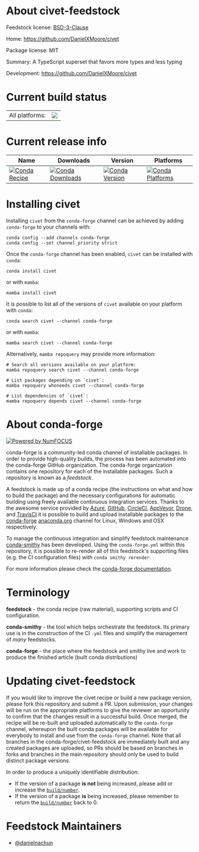 About civet-feedstock
=====================

Feedstock license: [BSD-3-Clause](https://github.com/conda-forge/civet-feedstock/blob/main/LICENSE.txt)

Home: https://github.com/DanielXMoore/civet

Package license: MIT

Summary: A TypeScript superset that favors more types and less typing

Development: https://github.com/DanielXMoore/civet

Current build status
====================


<table><tr><td>All platforms:</td>
    <td>
      <a href="https://dev.azure.com/conda-forge/feedstock-builds/_build/latest?definitionId=25117&branchName=main">
        <img src="https://dev.azure.com/conda-forge/feedstock-builds/_apis/build/status/civet-feedstock?branchName=main">
      </a>
    </td>
  </tr>
</table>

Current release info
====================

| Name | Downloads | Version | Platforms |
| --- | --- | --- | --- |
| [![Conda Recipe](https://img.shields.io/badge/recipe-civet-green.svg)](https://anaconda.org/conda-forge/civet) | [![Conda Downloads](https://img.shields.io/conda/dn/conda-forge/civet.svg)](https://anaconda.org/conda-forge/civet) | [![Conda Version](https://img.shields.io/conda/vn/conda-forge/civet.svg)](https://anaconda.org/conda-forge/civet) | [![Conda Platforms](https://img.shields.io/conda/pn/conda-forge/civet.svg)](https://anaconda.org/conda-forge/civet) |

Installing civet
================

Installing `civet` from the `conda-forge` channel can be achieved by adding `conda-forge` to your channels with:

```
conda config --add channels conda-forge
conda config --set channel_priority strict
```

Once the `conda-forge` channel has been enabled, `civet` can be installed with `conda`:

```
conda install civet
```

or with `mamba`:

```
mamba install civet
```

It is possible to list all of the versions of `civet` available on your platform with `conda`:

```
conda search civet --channel conda-forge
```

or with `mamba`:

```
mamba search civet --channel conda-forge
```

Alternatively, `mamba repoquery` may provide more information:

```
# Search all versions available on your platform:
mamba repoquery search civet --channel conda-forge

# List packages depending on `civet`:
mamba repoquery whoneeds civet --channel conda-forge

# List dependencies of `civet`:
mamba repoquery depends civet --channel conda-forge
```


About conda-forge
=================

[![Powered by
NumFOCUS](https://img.shields.io/badge/powered%20by-NumFOCUS-orange.svg?style=flat&colorA=E1523D&colorB=007D8A)](https://numfocus.org)

conda-forge is a community-led conda channel of installable packages.
In order to provide high-quality builds, the process has been automated into the
conda-forge GitHub organization. The conda-forge organization contains one repository
for each of the installable packages. Such a repository is known as a *feedstock*.

A feedstock is made up of a conda recipe (the instructions on what and how to build
the package) and the necessary configurations for automatic building using freely
available continuous integration services. Thanks to the awesome service provided by
[Azure](https://azure.microsoft.com/en-us/services/devops/), [GitHub](https://github.com/),
[CircleCI](https://circleci.com/), [AppVeyor](https://www.appveyor.com/),
[Drone](https://cloud.drone.io/welcome), and [TravisCI](https://travis-ci.com/)
it is possible to build and upload installable packages to the
[conda-forge](https://anaconda.org/conda-forge) [anaconda.org](https://anaconda.org/)
channel for Linux, Windows and OSX respectively.

To manage the continuous integration and simplify feedstock maintenance
[conda-smithy](https://github.com/conda-forge/conda-smithy) has been developed.
Using the ``conda-forge.yml`` within this repository, it is possible to re-render all of
this feedstock's supporting files (e.g. the CI configuration files) with ``conda smithy rerender``.

For more information please check the [conda-forge documentation](https://conda-forge.org/docs/).

Terminology
===========

**feedstock** - the conda recipe (raw material), supporting scripts and CI configuration.

**conda-smithy** - the tool which helps orchestrate the feedstock.
                   Its primary use is in the construction of the CI ``.yml`` files
                   and simplify the management of *many* feedstocks.

**conda-forge** - the place where the feedstock and smithy live and work to
                  produce the finished article (built conda distributions)


Updating civet-feedstock
========================

If you would like to improve the civet recipe or build a new
package version, please fork this repository and submit a PR. Upon submission,
your changes will be run on the appropriate platforms to give the reviewer an
opportunity to confirm that the changes result in a successful build. Once
merged, the recipe will be re-built and uploaded automatically to the
`conda-forge` channel, whereupon the built conda packages will be available for
everybody to install and use from the `conda-forge` channel.
Note that all branches in the conda-forge/civet-feedstock are
immediately built and any created packages are uploaded, so PRs should be based
on branches in forks and branches in the main repository should only be used to
build distinct package versions.

In order to produce a uniquely identifiable distribution:
 * If the version of a package **is not** being increased, please add or increase
   the [``build/number``](https://docs.conda.io/projects/conda-build/en/latest/resources/define-metadata.html#build-number-and-string).
 * If the version of a package **is** being increased, please remember to return
   the [``build/number``](https://docs.conda.io/projects/conda-build/en/latest/resources/define-metadata.html#build-number-and-string)
   back to 0.

Feedstock Maintainers
=====================

* [@danielnachun](https://github.com/danielnachun/)


